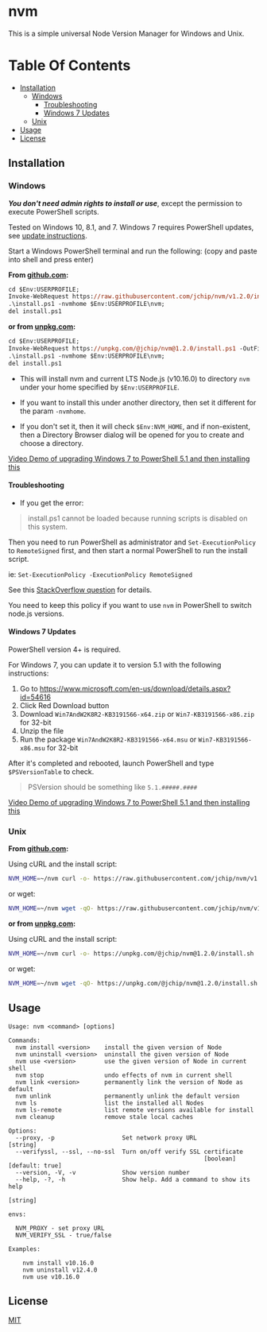 # nvm

This is a simple universal Node Version Manager for Windows and Unix.

# Table Of Contents

- [Installation](#installation)
  - [Windows](#windows)
    - [Troubleshooting](#troubleshooting)
    - [Windows 7 Updates](#windows-7-updates)
  - [Unix](#unix)
- [Usage](#usage)
- [License](#license)

## Installation

### Windows

**_You don't need admin rights to install or use_**, except the permission to execute PowerShell scripts.

Tested on Windows 10, 8.1, and 7. Windows 7 requires PowerShell updates, see [update instructions](#windows-7-updates).

Start a Windows PowerShell terminal and run the following: (copy and paste into shell and press enter)

**From [github.com](https://www.github.com/jchip/nvm):**

```ps
cd $Env:USERPROFILE;
Invoke-WebRequest https://raw.githubusercontent.com/jchip/nvm/v1.2.0/install.ps1 -OutFile install.ps1;
.\install.ps1 -nvmhome $Env:USERPROFILE\nvm;
del install.ps1
```

**or from [unpkg.com](https://unpkg.com):**

```ps
cd $Env:USERPROFILE;
Invoke-WebRequest https://unpkg.com/@jchip/nvm@1.2.0/install.ps1 -OutFile install.ps1;
.\install.ps1 -nvmhome $Env:USERPROFILE\nvm;
del install.ps1
```

- This will install nvm and current LTS Node.js (v10.16.0) to directory `nvm` under your home specified by `$Env:USERPROFILE`.

- If you want to install this under another directory, then set it different for the param `-nvmhome`.

- If you don't set it, then it will check `$Env:NVM_HOME`, and if non-existent, then a Directory Browser dialog will be opened for you to create and choose a directory.

[Video Demo of upgrading Windows 7 to PowerShell 5.1 and then installing this](https://youtu.be/BFYcXLS5R_4)

#### Troubleshooting

- If you get the error:

> install.ps1 cannot be loaded because running scripts is disabled on this system.

Then you need to run PowerShell as administrator and `Set-ExecutionPolicy` to `RemoteSigned` first, and then start a normal PowerShell to run the install script.

ie: `Set-ExecutionPolicy -ExecutionPolicy RemoteSigned`

See this [StackOverflow question](https://stackoverflow.com/questions/4037939/powershell-says-execution-of-scripts-is-disabled-on-this-system) for details.

You need to keep this policy if you want to use `nvm` in PowerShell to switch node.js versions.

#### Windows 7 Updates

PowerShell version 4+ is required.

For Windows 7, you can update it to version 5.1 with the following instructions:

1. Go to <https://www.microsoft.com/en-us/download/details.aspx?id=54616>
2. Click Red Download button
3. Download `Win7AndW2K8R2-KB3191566-x64.zip` or `Win7-KB3191566-x86.zip` for 32-bit
4. Unzip the file
5. Run the package `Win7AndW2K8R2-KB3191566-x64.msu` or `Win7-KB3191566-x86.msu` for 32-bit

After it's completed and rebooted, launch PowerShell and type `$PSVersionTable` to check.

> PSVersion should be something like `5.1.#####.####`

[Video Demo of upgrading Windows 7 to PowerShell 5.1 and then installing this](https://youtu.be/BFYcXLS5R_4)

### Unix

**From [github.com](https://www.github.com/jchip/nvm):**

Using cURL and the install script:

```bash
NVM_HOME=~/nvm curl -o- https://raw.githubusercontent.com/jchip/nvm/v1.2.0/install.sh | bash
```

or wget:

```bash
NVM_HOME=~/nvm wget -qO- https://raw.githubusercontent.com/jchip/nvm/v1.2.0/install.sh | bash
```

**or from [unpkg.com](https://unpkg.com):**

Using cURL and the install script:

```bash
NVM_HOME=~/nvm curl -o- https://unpkg.com/@jchip/nvm@1.2.0/install.sh | bash
```

or wget:

```bash
NVM_HOME=~/nvm wget -qO- https://unpkg.com/@jchip/nvm@1.2.0/install.sh | bash
```

## Usage

```
Usage: nvm <command> [options]

Commands:
  nvm install <version>    install the given version of Node
  nvm uninstall <version>  uninstall the given version of Node
  nvm use <version>        use the given version of Node in current shell
  nvm stop                 undo effects of nvm in current shell
  nvm link <version>       permanently link the version of Node as default
  nvm unlink               permanently unlink the default version
  nvm ls                   list the installed all Nodes
  nvm ls-remote            list remote versions available for install
  nvm cleanup              remove stale local caches

Options:
  --proxy, -p                   Set network proxy URL                   [string]
  --verifyssl, --ssl, --no-ssl  Turn on/off verify SSL certificate
                                                       [boolean] [default: true]
  --version, -V, -v             Show version number
  --help, -?, -h                Show help. Add a command to show its help
                                                                        [string]

envs:

  NVM_PROXY - set proxy URL
  NVM_VERIFY_SSL - true/false

Examples:

    nvm install v10.16.0
    nvm uninstall v12.4.0
    nvm use v10.16.0
```

## License

[MIT](http://www.opensource.org/licenses/MIT)
